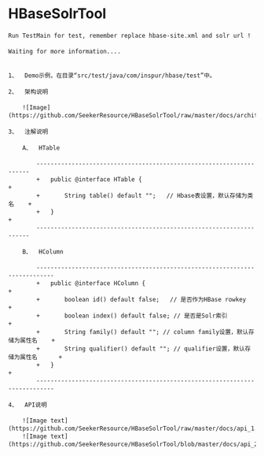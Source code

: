 HBaseSolrTool
=============
	
	Run TestMain for test, remember replace hbase-site.xml and solr url !

	Waiting for more information....

	
	1、	Demo示例，在目录“src/test/java/com/inspur/hbase/test”中。
	
	2、	架构说明
	
		![Image](https://github.com/SeekerResource/HBaseSolrTool/raw/master/docs/architecture.png)
	
	3、	注解说明
	
		A、	HTable
		
			--------------------------------------------------------------------
			+	public @interface HTable {									   +
			+		String table() default "";   // Hbase表设置，默认存储为类名    +
			+	}															   +
			--------------------------------------------------------------------
		
		B、	HColumn
		
			---------------------------------------------------------------------------
			+	public @interface HColumn {										      +
			+		boolean id() default false;   // 是否作为HBase rowkey			  +
			+		boolean index() default false; // 是否是Solr索引					  +
			+		String family() default ""; // column family设置，默认存储为属性名    +
			+		String qualifier() default ""; // qualifier设置，默认存储为属性名      +
			+	} 																	  +
			---------------------------------------------------------------------------
	
	4、	API说明
		
		![Image text](https://github.com/SeekerResource/HBaseSolrTool/raw/master/docs/api_1.png)
		![Image text](https://github.com/SeekerResource/HBaseSolrTool/blob/master/docs/api_2.png)
			
		
